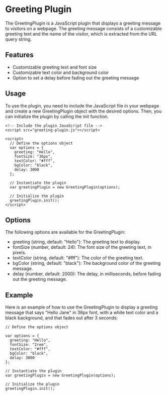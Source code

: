 # Greeting Plugin
The GreetingPlugin is a JavaScript plugin that displays a greeting message to visitors on a webpage. The greeting message consists of a customizable greeting text and the name of the visitor, which is extracted from the URL query string.

## Features
- Customizable greeting text and font size
- Customizable text color and background color
- Option to set a delay before fading out the greeting message

## Usage
To use the plugin, you need to include the JavaScript file in your webpage and create a new GreetingPlugin object with the desired options. Then, you can initialize the plugin by calling the init function.

```
<!-- Include the plugin JavaScript file -->
<script src="greeting-plugin.js"></script>

<script>
  // Define the options object
  var options = {
    greeting: "Hello",
    fontSize: "36px",
    textColor: "#fff",
    bgColor: "black",
    delay: 3000
  };

  // Instantiate the plugin
  var greetingPlugin = new GreetingPlugin(options);

  // Initialize the plugin
  greetingPlugin.init();
</script>
```


## Options
The following options are available for the GreetingPlugin:

- greeting (string, default: "Hello"): The greeting text to display.
- fontSize (number, default: 24): The font size of the greeting text, in pixels.
- textColor (string, default: "#fff"): The color of the greeting text.
- bgColor (string, default: "black"): The background color of the greeting message.
- delay (number, default: 2000): The delay, in milliseconds, before fading out the greeting message.


## Example
Here is an example of how to use the GreetingPlugin to display a greeting message that says "Hello Jane" in 36px font, with a white text color and a black background, and that fades out after 3 seconds:


```
// Define the options object

var options = {
  greeting: "Hello",
  fontSize: "2rem",
  textColor: "#fff",
  bgColor: "black",
  delay: 3000
};

// Instantiate the plugin
var greetingPlugin = new GreetingPlugin(options);

// Initialize the plugin
greetingPlugin.init();

```